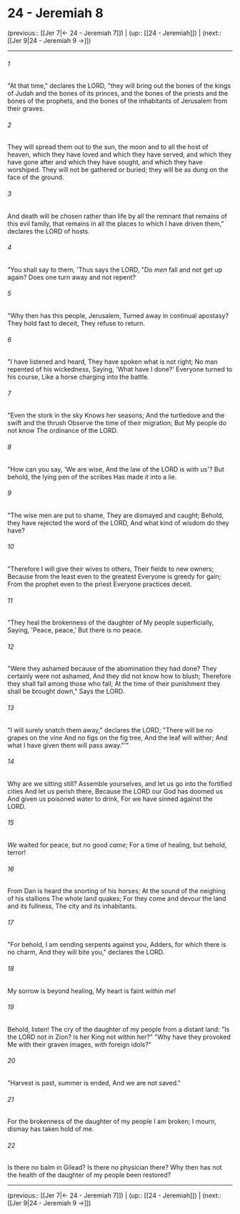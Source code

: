 # 24 - Jeremiah 8

(previous:: [[Jer 7|← 24 - Jeremiah 7]]) | (up:: [[24 - Jeremiah]]) | (next:: [[Jer 9|24 - Jeremiah 9 →]])

***


###### 1 
"At that time," declares the LORD, "they will bring out the bones of the kings of Judah and the bones of its princes, and the bones of the priests and the bones of the prophets, and the bones of the inhabitants of Jerusalem from their graves. 

###### 2 
They will spread them out to the sun, the moon and to all the host of heaven, which they have loved and which they have served, and which they have gone after and which they have sought, and which they have worshiped. They will not be gathered or buried; they will be as dung on the face of the ground. 

###### 3 
And death will be chosen rather than life by all the remnant that remains of this evil family, that remains in all the places to which I have driven them," declares the LORD of hosts. 

###### 4 
"You shall say to them, 'Thus says the LORD, "Do _men_ fall and not get up again? Does one turn away and not repent? 

###### 5 
"Why then has this people, Jerusalem, Turned away in continual apostasy? They hold fast to deceit, They refuse to return. 

###### 6 
"I have listened and heard, They have spoken what is not right; No man repented of his wickedness, Saying, 'What have I done?' Everyone turned to his course, Like a horse charging into the battle. 

###### 7 
"Even the stork in the sky Knows her seasons; And the turtledove and the swift and the thrush Observe the time of their migration; But My people do not know The ordinance of the LORD. 

###### 8 
"How can you say, 'We are wise, And the law of the LORD is with us'? But behold, the lying pen of the scribes Has made _it_ into a lie. 

###### 9 
"The wise men are put to shame, They are dismayed and caught; Behold, they have rejected the word of the LORD, And what kind of wisdom do they have? 

###### 10 
"Therefore I will give their wives to others, Their fields to new owners; Because from the least even to the greatest Everyone is greedy for gain; From the prophet even to the priest Everyone practices deceit. 

###### 11 
"They heal the brokenness of the daughter of My people superficially, Saying, 'Peace, peace,' But there is no peace. 

###### 12 
"Were they ashamed because of the abomination they had done? They certainly were not ashamed, And they did not know how to blush; Therefore they shall fall among those who fall; At the time of their punishment they shall be brought down," Says the LORD. 

###### 13 
"I will surely snatch them away," declares the LORD; "There will be no grapes on the vine And no figs on the fig tree, And the leaf will wither; And what I have given them will pass away."'" 

###### 14 
Why are we sitting still? Assemble yourselves, and let us go into the fortified cities And let us perish there, Because the LORD our God has doomed us And given us poisoned water to drink, For we have sinned against the LORD. 

###### 15 
_We_ waited for peace, but no good _came_; For a time of healing, but behold, terror! 

###### 16 
From Dan is heard the snorting of his horses; At the sound of the neighing of his stallions The whole land quakes; For they come and devour the land and its fullness, The city and its inhabitants. 

###### 17 
"For behold, I am sending serpents against you, Adders, for which there is no charm, And they will bite you," declares the LORD. 

###### 18 
My sorrow is beyond healing, My heart is faint _within me_! 

###### 19 
Behold, listen! The cry of the daughter of my people from a distant land: "Is the LORD not in Zion? Is her King not within her?" "Why have they provoked Me with their graven images, with foreign idols?" 

###### 20 
"Harvest is past, summer is ended, And we are not saved." 

###### 21 
For the brokenness of the daughter of my people I am broken; I mourn, dismay has taken hold of me. 

###### 22 
Is there no balm in Gilead? Is there no physician there? Why then has not the health of the daughter of my people been restored?

***

(previous:: [[Jer 7|← 24 - Jeremiah 7]]) | (up:: [[24 - Jeremiah]]) | (next:: [[Jer 9|24 - Jeremiah 9 →]])
